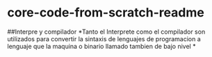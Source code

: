 # core-code-from-scratch-readme

##Interpre y compilador
*Tanto el Interprete como el compilador son utilizados para convertir la sintaxis de lenguajes de programacion
a lenguaje que la maquina o binario llamado tambien de bajo nivel
*

